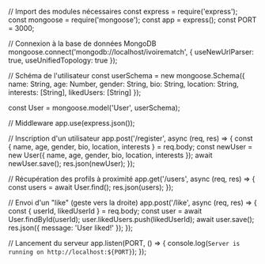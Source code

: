 

// Import des modules nécessaires
const express = require('express');
const mongoose = require('mongoose');
const app = express();
const PORT = 3000;

// Connexion à la base de données MongoDB
mongoose.connect('mongodb://localhost/ivoirematch', {
   useNewUrlParser: true,
   useUnifiedTopology: true
});

// Schéma de l'utilisateur
const userSchema = new mongoose.Schema({
   name: String,
   age: Number,
   gender: String,
   bio: String,
   location: String,
   interests: [String],
   likedUsers: [String]
});

const User = mongoose.model('User', userSchema);

// Middleware
app.use(express.json());

// Inscription d'un utilisateur
app.post('/register', async (req, res) => {
   const { name, age, gender, bio, location, interests } = req.body;
   const newUser = new User({ name, age, gender, bio, location, interests });
   await newUser.save();
   res.json(newUser);
});

// Récupération des profils à proximité
app.get('/users', async (req, res) => {
   const users = await User.find();
   res.json(users);
});

// Envoi d'un "like" (geste vers la droite)
app.post('/like', async (req, res) => {
   const { userId, likedUserId } = req.body;
   const user = await User.findById(userId);
   user.likedUsers.push(likedUserId);
   await user.save();
   res.json({ message: 'User liked!' });
});

// Lancement du serveur
app.listen(PORT, () => {
   console.log(`Server is running on http://localhost:${PORT}`);
});




